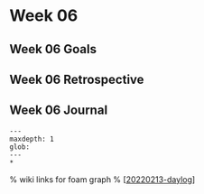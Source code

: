 # Week 06

## Week 06 Goals

## Week 06 Retrospective

## Week 06 Journal

```{toctree}
---
maxdepth: 1
glob:
---
*
```

% wiki links for foam graph
% [[20220213-daylog]]

[//begin]: # "Autogenerated link references for markdown compatibility"
[20220213-daylog]: 20220213-daylog.md "Day Log Sun Feb 13, 2022"
[//end]: # "Autogenerated link references"